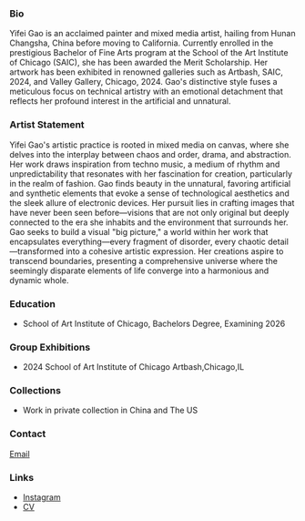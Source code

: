 ### Bio

Yifei Gao is an acclaimed painter and mixed media artist, hailing from Hunan Changsha, China before moving to California. Currently enrolled in the prestigious Bachelor of Fine Arts program at the School of the Art Institute of Chicago (SAIC), she has been awarded the Merit Scholarship. Her artwork has been exhibited in renowned galleries such as Artbash, SAIC, 2024, and Valley Gallery, Chicago, 2024. Gao's distinctive style fuses a meticulous focus on technical artistry with an emotional detachment that reflects her profound interest in the artificial and unnatural.

### Artist Statement

Yifei Gao's artistic practice is rooted in mixed media on canvas, where she delves into the interplay between chaos and order, drama, and abstraction. Her work draws inspiration from techno music, a medium of rhythm and unpredictability that resonates with her fascination for creation, particularly in the realm of fashion. Gao finds beauty in the unnatural, favoring artificial and synthetic elements that evoke a sense of technological aesthetics and the sleek allure of electronic devices.
Her pursuit lies in crafting images that have never been seen before—visions that are not only original but deeply connected to the era she inhabits and the environment that surrounds her. Gao seeks to build a visual "big picture," a world within her work that encapsulates everything—every fragment of disorder, every chaotic detail—transformed into a cohesive artistic expression. Her creations aspire to transcend boundaries, presenting a comprehensive universe where the seemingly disparate elements of life converge into a harmonious and dynamic whole.


### Education
- School of Art Institute of Chicago, Bachelors Degree, Examining 2026

### Group Exhibitions
- 2024 School of Art Institute of Chicago Artbash,Chicago,IL

### Collections
- Work in private collection in China and The US

### Contact
[Email](mailto:faygao1121@gmail.com)

### Links
- [Instagram](https://www.instagram.com/fay_yifeigao_artwork/)
- [CV](/cv.pdf)

